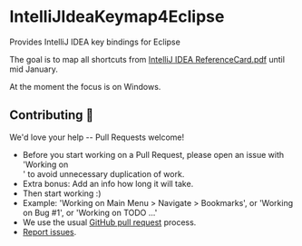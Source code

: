 # IntelliJIdeaKeymap4Eclipse
Provides IntelliJ IDEA key bindings for Eclipse

The goal is to map all shortcuts from [IntelliJ IDEA ReferenceCard.pdf](https://resources.jetbrains.com/storage/products/intellij-idea/docs/IntelliJIDEA_ReferenceCard.pdf) until mid January.

At the moment the focus is on Windows.

## Contributing :green_heart:
We'd love your help -- Pull Requests welcome!
 * Before you start working on a Pull Request, please open an issue with 'Working on <section>' to avoid unnecessary duplication of work.
 * Extra bonus: Add an info how long it will take. 
 * Then start working :)
 * Example: 'Working on Main Menu > Navigate > Bookmarks', or 'Working on Bug #1', or 'Working on TODO ...'
 * We use the usual [GitHub pull request](https://help.github.com/articles/about-pull-requests/) process.
 * [Report issues](https://github.com/IntelliJIdeaKeymap4Eclipse/IntelliJIdeaKeymap4Eclipse/issues/new).
